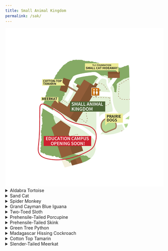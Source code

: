 ```yaml
---
title: Small Animal Kingdom
permalink: /sak/
---
```


<img src="pics/sak_map.png" class="inline"/>

<details><summary>Aldabra Tortoise</summary>
  <br>
Zoo Boise has two Aldabra tortoises:
  <br>
- Mr. Mac is the much larger and older male. He is the only one visible when inside and is always on the south side of the yard. He was born around 1920, and is one of the only animals at the zoo that was born in their natural habitat.
  <br>
- Miss Mac is the smaller and younger female. She is not visible when she is inside and is always on the north side of the yard. She was born around 1951. It is unclear if she was born in her natural habitat.
  <br>
  <br>
  Mr. and Miss Mac are separated due to Miss Mac's scoliosis. If Mr. Mac attempted to mate with Miss Mac, it is very possible the pressure would break her spine. Their previous exhibits had them completely isolated from one another, but the newer one allows them to physically interact while having a separate space.
  <br>
  <br>
<img src="pics/aldabra_tortoises.jpg" class="inline"/>
</details>

<details><summary>Sand Cat</summary>
  <br>
Zoo Boise has two sand cats:
  <br>
- Nala is the smaller female. She is much thinner and leaner than Simba. She has been described as "viscious" by those who interact with her.
  <br>
- Simba is the bigger male. He is somewhat stocky, which is much more obvious when they are near each other.
  <br>
  <br>
<img src="pics/sand_cats.png" class="inline"/>
</details>

<details><summary>Spider Monkey</summary>
  <br>
Zoo Boise has two spider monkeys:
  <br>
- Elvis is a male Variegated Spider Monkey. He has intense, bright blue eyes. Despite both monkeys being referred to as Black-Handed Spider Monkeys on signage, Elvis is a similar but distinct species. The reason the signage does not reflect this is that, due to Elvis' age of around 60 (20 years over the average life expectancy), an additional sign is a potential waste of funding. His bright blue eyes are a species trait that is incredibly rare in other spider monkey species.
  <br>
- Sarah is a female Black-Handed Spider Monkey. She has softer brown eyes. Female spider monkeys have an external psuedo-penis that causes many guests to indentify Sarah as a male.
  <br>
  <br>
  Both spider monkeys were previously kept under private ownership, and their resulting behavior may trigger questions from some guests. 
  <br>
  Sarah was likely dressed up like a doll, which has caused her to frequently hold her arms around herself. 
  <br>
  Elvis has a particular dislike of adult men with dark beards, which indicates that he was likely abused by one. If he sees someone who fits this description, he may hide, leave, or scream. If you see the latter behavior, explain to a guest that turning their back to him and avoiding eye contact will make him more comfortable. 
  <br>A great talking point with guests is that to keep Elvis comfortable, he only has female keepers. Keepers also always leave both of them a clear path out of training sessions so that they never feel forced to do anything. It's also good to talk about why some animals don't make good pets.
  <br>
  <br>
<img src="pics/spider_monkeys.jpg" class="inline"/>
</details>

<details><summary>Grand Cayman Blue Iguana</summary>
  <br>
Zoo Boise will, at some point in the next few months, receive a male blue iguana. Once he is comfortable, a female may be brought for a breeding pair. Blue iguanas are critically endangered, but have some of the easiest and most successful reintroductions. Unlike most animals, an iguana born in zoos can be reintroduced under specific circumstances, without needing a multi-generational introduction like many species.
  <br>
</details>

<details><summary>Two-Toed Sloth</summary>
  <br>
Zoo Boise will, at some point in the next few months, receive a male two-toed sloth. He will live with the Prehensile-Tailed Porcupine
  <br>
</details>

<details><summary>Prehensile-Tailed Porcupine</summary>
  <br>
Zoo Boise has one prehensile-tailed porcupine:
  <br>
- Ozzy is a male. 
  <br>
  As a nocturnal animal, he is often asleep for much of the day. He will be much more active in the morning, late afternoon/evening, and during feeding/training
  <br>
  <br>
<img src="pics/ozzy.jpg" class="inline"/>
</details>

<details><summary>Prehensile-Tailed Skink</summary>
  <br>
Zoo Boise has one prehensile-tailed skink:
  <br>
- Clarence is a male. 
  <br>
  <br>
<img src="pics/clarence.jpg" class="inline"/>
</details>

<details><summary>Green Tree Python</summary>
  <br>
Zoo Boise has one prehensile-tailed skink:
  <br>
- Stem is a female. 
  <br>
  <br>
<img src="pics/stem.jpg" class="inline"/>
</details>

<details><summary>Madagascar Hissing Cockroach</summary>
  <br>
Zoo Boise has a large amount of Madagascar Hissing Cockroaches:
  <br>
- There are both males and females
  <br>
- Small, white cockroaches are juveniles who have recently molted. They regain pigment within a few hours, and are not albino
  <br>
  <br>
<img src="pics/cockroaches.jpg" class="inline"/>
</details>

<details><summary>Cotton Top Tamarin</summary>
  <br>
Zoo Boise has five cotton top tamarins:
  <br>
- Mimi is a female and the mother of the other four. The tops of her eyes slant inwards, making them look like "tired mama eyes"
  <br>
- Rockford is the oldest male born to Mimi.
  <br>
- Suki is a female. She has a twin brother, Momo.
  <br>
- Momo is a male. He has a twin sister, Suki.
  <br>
- Jazzy is the youngest female born to Mimi.
  <br>
  <br>
<img src="pics/tamarins.jpg" class="inline"/>
</details>

<details><summary>Slender-Tailed Meerkat</summary>
  <br>
Zoo Boise has a five meerkats:
  <br>
- Kijani is the oldest male. He has more prominent markings around his eyes
  <br>
- Peanut is the oldest female. She is the largest meerkat
  <br>
- Bart is a male. He is one of Kijani and Peanut's triplets
  <br>
- Quinn is a male. He is one of Kijani and Peanut's triplets
  <br>
- Twitch is a male. He is one of Kijani and Peanut's triplets
  <br>
  <br>
<img src="pics/meerkats.jpg" class="inline"/>
</details>
